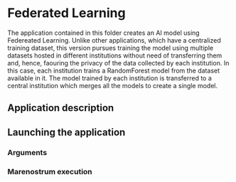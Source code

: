 # Federated Learning
The application contained in this folder creates an AI model using Federeated Learning. Unlike other applications, which have a centralized training dataset, this version pursues training the model using multiple datasets hosted in different institutions without need of transferring them and, hence, faouring the privacy of the data collected by each institution. In this case, each institution trains a RandomForest model from the dataset available in it. The model trained by each institution is transferred to a central institution which merges all the models to create a single model.

## Application description

## Launching the application
### Arguments
### Marenostrum execution